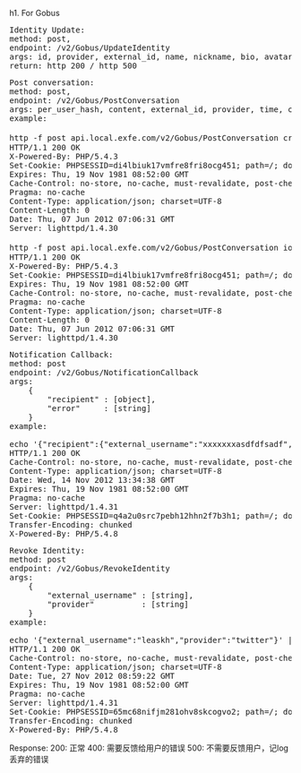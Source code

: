 h1. For Gobus

<pre>
Identity Update:
method: post,
endpoint: /v2/Gobus/UpdateIdentity
args: id, provider, external_id, name, nickname, bio, avatar_filename, external_username
return: http 200 / http 500
</pre>


<pre>
Post conversation:
method: post,
endpoint: /v2/Gobus/PostConversation
args: per_user_hash, content, external_id, provider, time, cross_id
example:

http -f post api.local.exfe.com/v2/Gobus/PostConversation cross_id="11a" content="Hello 你好" external_id="tester_leonard@0d0f.com" "provider"="email" time="2012-07-06 06:52:56"
HTTP/1.1 200 OK
X-Powered-By: PHP/5.4.3
Set-Cookie: PHPSESSID=di4lbiuk17vmfre8fri8ocg451; path=/; domain=.exfe.com
Expires: Thu, 19 Nov 1981 08:52:00 GMT
Cache-Control: no-store, no-cache, must-revalidate, post-check=0, pre-check=0
Pragma: no-cache
Content-Type: application/json; charset=UTF-8
Content-Length: 0
Date: Thu, 07 Jun 2012 07:06:31 GMT
Server: lighttpd/1.4.30

http -f post api.local.exfe.com/v2/Gobus/PostConversation iom="aa" content="Hello 你好" external_id="tester_leo" "provider"="twitter" time="Wed July 06 06:52:56 +0000 2012"
HTTP/1.1 200 OK
X-Powered-By: PHP/5.4.3
Set-Cookie: PHPSESSID=di4lbiuk17vmfre8fri8ocg451; path=/; domain=.exfe.com
Expires: Thu, 19 Nov 1981 08:52:00 GMT
Cache-Control: no-store, no-cache, must-revalidate, post-check=0, pre-check=0
Pragma: no-cache
Content-Type: application/json; charset=UTF-8
Content-Length: 0
Date: Thu, 07 Jun 2012 07:06:31 GMT
Server: lighttpd/1.4.30
</pre>


<pre>
Notification Callback:
method: post
endpoint: /v2/Gobus/NotificationCallback
args:
    {
        "recipient" : [object],
        "error"     : [string]
    }
example:

echo '{"recipient":{"external_username":"xxxxxxxasdfdfsadf","provider":"iOS"},"error":"asd"}' | http api.local.exfe.com/v2/Gobus/NotificationCallback
HTTP/1.1 200 OK
Cache-Control: no-store, no-cache, must-revalidate, post-check=0, pre-check=0
Content-Type: application/json; charset=UTF-8
Date: Wed, 14 Nov 2012 13:34:38 GMT
Expires: Thu, 19 Nov 1981 08:52:00 GMT
Pragma: no-cache
Server: lighttpd/1.4.31
Set-Cookie: PHPSESSID=q4a2u0src7pebh12hhn2f7b3h1; path=/; domain=.exfe.com
Transfer-Encoding: chunked
X-Powered-By: PHP/5.4.8
</pre>

<pre>
Revoke Identity:
method: post
endpoint: /v2/Gobus/RevokeIdentity
args:
    {
        "external_username" : [string],
        "provider"          : [string]
    }
example:

echo '{"external_username":"leaskh","provider":"twitter"}' | http post local.exfe.com/v2/gobus/revokeIdentity
HTTP/1.1 200 OK
Cache-Control: no-store, no-cache, must-revalidate, post-check=0, pre-check=0
Content-Type: application/json; charset=UTF-8
Date: Tue, 27 Nov 2012 08:59:22 GMT
Expires: Thu, 19 Nov 1981 08:52:00 GMT
Pragma: no-cache
Server: lighttpd/1.4.31
Set-Cookie: PHPSESSID=65mc68nifjm281ohv8skcogvo2; path=/; domain=.exfe.com
Transfer-Encoding: chunked
X-Powered-By: PHP/5.4.8
</pre>



Response:
200: 正常
400: 需要反馈给用户的错误
500: 不需要反馈用户，记log丢弃的错误
